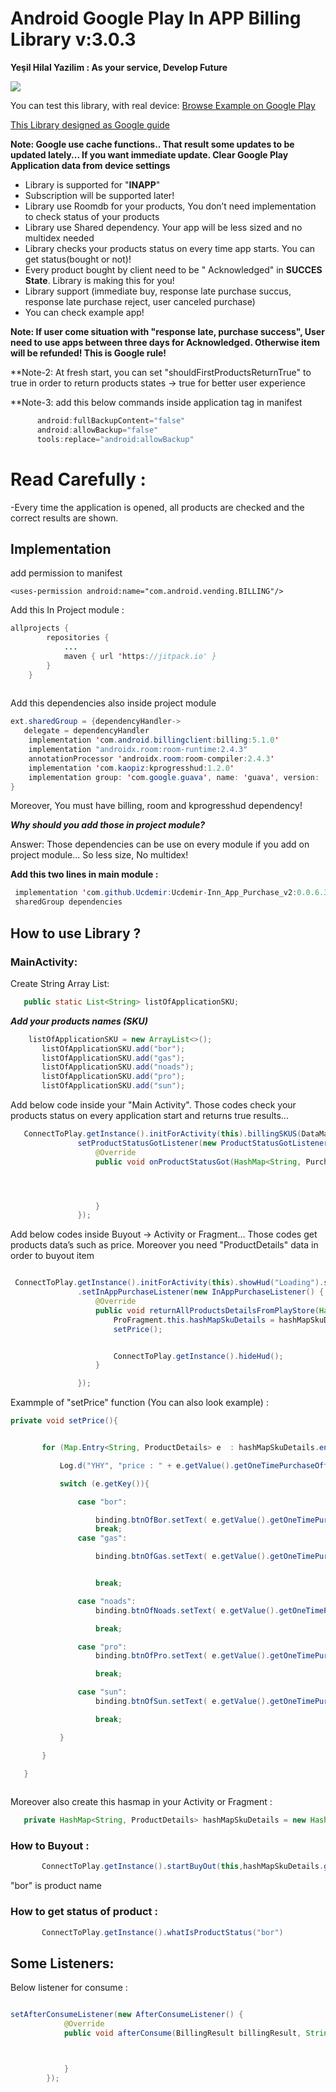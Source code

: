 # Android Google Play In APP Billing Library v:3.0.3 
**Yeşil Hilal Yazilim : As your service, Develop Future**

[![](https://jitpack.io/v/Ucdemir/Ucdemir-Inn_App_Purchase_v2.svg)](https://jitpack.io/#Ucdemir/Ucdemir-Inn_App_Purchase_v2)



You can test this library, with real device:
[Browse Example on Google Play](https://play.google.com/store/apps/details?id=yazilim.hilal.yesil.inn_app_purchase)

[This Library designed as Google guide](https://developer.android.com/google/play/billing/billing_library_overview)



**Note: Google use cache functions.. That result some updates to be updated lately... If you want immediate update. Clear Google Play Application data from device settings**



* Library is supported for "**INAPP**"
* Subscription  will be supported later!
* Library use Roomdb for your products, You don’t need implementation to check status of your products
* Library use Shared dependency. Your app will be less sized
and no multidex needed
* Library checks your products status on every time app starts. You can get status(bought or not)!
* Every product bought by client need to be " Acknowledged" in **SUCCES State**. Library is making this for you! 
* Library support (immediate buy, response late purchase succus, response late purchase reject, user canceled purchase)
* You can check example app!

 **Note: If user come situation with "**response late, purchase success**", User need to use apps between three days for
Acknowledged. Otherwise item will be refunded! This is Google rule!**

 **Note-2: At fresh start, you can set "shouldFirstProductsReturnTrue" to true in order to  return products states  -> true for better user experience
 
  **Note-3: add this below commands inside application tag  in manifest
  
  ```java
        android:fullBackupContent="false"
        android:allowBackup="false"
        tools:replace="android:allowBackup"
```

# Read Carefully : 
-Every time the application is opened, all products are checked and the correct results are shown.

## Implementation
add permission to manifest

```android
<uses-permission android:name="com.android.vending.BILLING"/>
```

Add this In Project module  :


```java
allprojects {
		repositories {
			...
			maven { url 'https://jitpack.io' }
		}
	}
	
```
 
Add this dependencies also inside project module



```java
ext.sharedGroup = {dependencyHandler->
   delegate = dependencyHandler
    implementation 'com.android.billingclient:billing:5.1.0'
    implementation "androidx.room:room-runtime:2.4.3"
    annotationProcessor 'androidx.room:room-compiler:2.4.3'
    implementation 'com.kaopiz:kprogresshud:1.2.0'
    implementation group: 'com.google.guava', name: 'guava', version: '11.0.2'
}
```
Moreover, You must have billing, room and kprogresshud dependency!

***Why should you add those in project module?***

Answer: Those  dependencies can be use on every module  if you add  on project module... So less size, No multidex!

  
  
 **Add this two lines in main module :**
 ```java
  implementation 'com.github.Ucdemir:Ucdemir-Inn_App_Purchase_v2:0.0.6.3'
  sharedGroup dependencies
```

## How to use Library ?        
### MainActivity:

Create String Array List:

 ```java
    public static List<String> listOfApplicationSKU;
```
 

***Add your products names (SKU)***


 ```java
     listOfApplicationSKU = new ArrayList<>();
        listOfApplicationSKU.add("bor");
        listOfApplicationSKU.add("gas");
        listOfApplicationSKU.add("noads");
        listOfApplicationSKU.add("pro");
        listOfApplicationSKU.add("sun");

  ``` 


Add below code inside your "Main Activity". Those codes check your products status on every application start and returns true results...
 ```java
    ConnectToPlay.getInstance().initForActivity(this).billingSKUS(DataManager.listOfApplicationSKU).startToWork(ConnectToPlay.CallType.CheckProductStatus).
                setProductStatusGotListener(new ProductStatusGotListener() {
                    @Override
                    public void onProductStatusGot(HashMap<String, Purchase> hashMapPurchaseDetails) {




                    }
                });
```

Add below codes inside Buyout -> Activity or Fragment... Those codes get products data’s such as price. Moreover you need "ProductDetails" data in order to buyout item

 ```java

  ConnectToPlay.getInstance().initForActivity(this).showHud("Loading").startToWork(ConnectToPlay.CallType.GetPriceProducts)
                .setInAppPurchaseListener(new InAppPurchaseListener() {
                    @Override
                    public void returnAllProductsDetailsFromPlayStore(HashMap<String,ProductDetails> hashMapSkuDetails) {
                        ProFragment.this.hashMapSkuDetails = hashMapSkuDetails;
                        setPrice();


                        ConnectToPlay.getInstance().hideHud();
                    }

                });
```

Exammple of "setPrice" function (You can also look example) : 

 ```java
private void setPrice(){


        for (Map.Entry<String, ProductDetails> e  : hashMapSkuDetails.entrySet()){

            Log.d("YHY", "price : " + e.getValue().getOneTimePurchaseOfferDetails().getFormattedPrice());

            switch (e.getKey()){

                case "bor":

                    binding.btnOfBor.setText( e.getValue().getOneTimePurchaseOfferDetails().getFormattedPrice());
                    break;
                case "gas":

                    binding.btnOfGas.setText( e.getValue().getOneTimePurchaseOfferDetails().getFormattedPrice());


                    break;

                case "noads":
                    binding.btnOfNoads.setText( e.getValue().getOneTimePurchaseOfferDetails().getFormattedPrice());

                    break;

                case "pro":
                    binding.btnOfPro.setText( e.getValue().getOneTimePurchaseOfferDetails().getFormattedPrice());

                    break;

                case "sun":
                    binding.btnOfSun.setText( e.getValue().getOneTimePurchaseOfferDetails().getFormattedPrice());

                    break;

            }

        }

    }
  
```

Moreover also create  this hasmap in your Activity or Fragment :

 ```java
    private HashMap<String, ProductDetails> hashMapSkuDetails = new HashMap<>();  
```

### How to Buyout : ###

 ```java
        ConnectToPlay.getInstance().startBuyOut(this,hashMapSkuDetails.get("bor")); 
```

"bor" is product name


### How to get status of product : ###

 ```java
        ConnectToPlay.getInstance().whatIsProductStatus("bor")
```

## Some Listeners:     
Below listener for consume :
```java

setAfterConsumeListener(new AfterConsumeListener() {
            @Override
            public void afterConsume(BillingResult billingResult, String s) {



            }
        });
```
